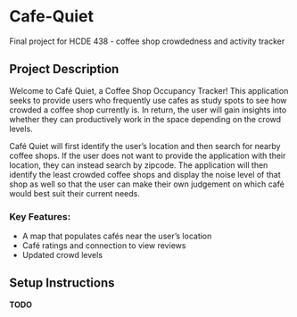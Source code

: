 # Cafe-Quiet
Final project for HCDE 438 - coffee shop crowdedness and activity tracker

## Project Description
Welcome to Café Quiet, a Coffee Shop Occupancy Tracker! This application seeks to provide users who frequently use cafes as study spots to see how crowded a coffee shop currently is. In return, the user will gain insights into whether they can productively work in the space depending on the crowd levels. 

Café Quiet will first identify the user’s location and then search for nearby coffee shops. If the user does not want to provide the application with their location, they can instead search by zipcode. The application will then identify the least crowded coffee shops and display the noise level of that shop as well so that the user can make their own judgement on which café would best suit their current needs. 

### **Key Features:**
- A map that populates cafés near the user’s location
- Café ratings and connection to view reviews
- Updated crowd levels

## Setup Instructions
**TODO**
